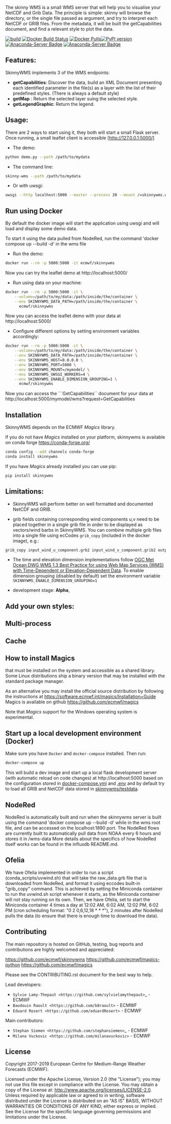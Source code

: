 
The skinny WMS is a small WMS server that will help you to visualise your NetCDF and Grib Data.
The principle is simple: skinny will browse the directory, or the single file passed as argument, and try to interpret each NetCDF or GRIB files. From the metadata, it will be built the getCapabilities document, and find a relevant style to plot the data.

[![build](https://img.shields.io/travis/ecmwf/skinnywms/master.svg)](https://travis-ci.org/ecmwf/skinnywms/branches)
[![Docker Build Status](https://img.shields.io/docker/cloud/build/ecmwf/skinnywms.svg)](https://hub.docker.com/r/ecmwf/skinnywms)
[![Docker Pulls](https://img.shields.io/docker/pulls/ecmwf/skinnywms)](https://hub.docker.com/r/ecmwf/skinnywms)[![PyPI version](https://badge.fury.io/py/skinnywms.svg)](https://badge.fury.io/py/skinnywms) [![Anaconda-Server Badge](https://anaconda.org/conda-forge/skinnywms/badges/version.svg)](https://anaconda.org/conda-forge/skinnywms) [![Anaconda-Server Badge](https://anaconda.org/conda-forge/skinnywms/badges/downloads.svg)](https://anaconda.org/conda-forge/skinnywms)


Features:
---------
SkinnyWMS implements 3 of the WMS endpoints:
- **getCapabilities**: Discover the data, build an XML Document presenting each identified parameter in the file(s) as a layer with the list of their predefined styles. (There is always a default style)
- **getMap** : Return the  selected layer suing the selected style.
- **getLegendGraphic**: Return the legend.


Usage:
-----
There are 2 ways to start using it, they both will start a small Flask server.
Once running, a small leaflet client is accessible [http://127.0.0.1:5000/]

* The demo:

```bash
python demo.py --path /path/to/mydata
```

* The command line:

```bash
skinny-wms --path /path/to/mydata
```

* Or with uwsgi:

```bash
uwsgi --http localhost:5000 --master --process 20 --mount /=skinnywms.wmssvr:application --env SKINNYWMS_DATA_PATH=/path/to/mydata
```


Run using Docker
----------------

By default the docker image will start the application using uwsgi and will load and display some demo data.

To start it using the data pulled from NodeRed, run the command 'docker compose up --build -d' in the wms file

* Run the demo:
```bash
docker run --rm -p 5000:5000 -it ecmwf/skinnywms 
```
Now you can try the leaflet demo at http://localhost:5000/

* Run using data on your machine:
```bash
docker run --rm -p 5000:5000 -it \
    --volume=/path/to/my/data:/path/inside/the/container \
    --env SKINNYWMS_DATA_PATH=/path/inside/the/container \
      ecmwf/skinnywms
```
Now you can access the leaflet demo with your data at http://localhost:5000/

* Configure different options by setting environment variables accordingly:
```bash
docker run --rm -p 5000:5000 -it \
    --volume=/path/to/my/data:/path/inside/the/container \
    --env SKINNYWMS_DATA_PATH=/path/inside/the/container \
    --env SKINNYWMS_HOST=0.0.0.0 \
    --env SKINNYWMS_PORT=5000 \
    --env SKINNYWMS_MOUNT=/mymodel/ \
    --env SKINNYWMS_UWSGI_WORKERS=4 \
    --env SKINNYWMS_ENABLE_DIMENSION_GROUPING=1 \
      ecmwf/skinnywms
```
Now you can access the ```GetCapabilities`` document for your data at http://localhost:5000/mymodel/wms?request=GetCapabilities


Installation
------------

SkinnyWMS  depends on the ECMWF *Magics* library.

If you do not have *Magics* installed on your platform, skinnywms is available on conda forge https://conda-forge.org/

```bash
conda config --add channels conda-forge
conda install skinnywms
```

If you have *Magics* already installed you can use pip:

```bash
pip install skinnywms
```

Limitations:
------------
- SkinnyWMS will perform better on well formatted and documented NetCDF and GRIB.

- grib fields containing corresponding wind components u,v need to be placed together in a single grib file in order to be displayed as vectors/wind barbs in SkinnyWMS. You can combine multiple grib files into a single file using ecCodes ``grib_copy`` (included in the docker image), e.g.:
```bash
grib_copy input_wind_u_component.grb2 input_wind_v_component.grib2 output_wind_u_v_combined.grb2
```

- The time and elevation dimension implementations follow [OGC Met Ocean DWG WMS 1.3 Best Practice for using Web Map Services (WMS) with Time-Dependent or Elevation-Dependent Data](https://external.ogc.org/twiki_public/MetOceanDWG/MetOceanWMSBPOnGoingDrafts). To enable dimension grouping (disabled by default) set the environment variable ``SKINNYWMS_ENABLE_DIMENSION_GROUPING=1``

- development stage: **Alpha**,


Add your own styles:
--------------------

Multi-process
-------------

Cache
-----


How to install Magics
-----------------------

that must be installed on the system and accessible as a shared library.
Some Linux distributions ship a binary version that may be installed with the standard package manager.


As an alternative you may install the official source distribution
by following the instructions at
https://software.ecmwf.int/magics/Installation+Guide
Magics is available on github https://github.com/ecmwf/magics

Note that *Magics* support for the Windows operating system is experimental.


Start up a local development environment (Docker)
-----------------------------------------

Make sure you have ``Docker`` and ``docker-compose`` installed. Then run:
```bash
docker-compose up
```
This will build a dev image and start up a local flask development server (with automatic reload on code changes) at http://localhost:5000 based on the configuration stored in [docker-compose.yml](./docker-compose.yml) and [.env](./.env) and by default try to load all GRIB and NetCDF data stored in [skinnywms/testdata](./skinnywms/testdata).


NodeRed
-------

NodeRed is automatically built and run when the skinnywms server is built using the command 'docker compose up --build -d' while in the wms root file, and can be accessed on the localhost:1890 port.
The NodeRed flows are currently built to automatically pull data from NOAA every 6 hours and stores it in /wms-data
More details about the specifics of how NodeRed itself works can be found in the influxdb README.md.


Ofelia
------

We have Ofelia implemented in order to run a script (conda_scripts/uvwind.sh) that will take the raw_data.grb file that is downloaded from NodeRed, and format it using eccodes built-in "grib_copy" command.
This is achieved by setting the Miniconda container to run the uvwind.sh script whenever it starts, as the Miniconda container will not stay running on its own. 
Then, we have Ofelia, set to start the Miniconda container 4 times a day at 12:02 AM, 6:02 AM, 12:02 PM, 6:02 PM (cron scheduling format: "0 2 0,6,12,18 * * *"), 
2 minutes after NodeRed pulls the data (to ensure that there is enough time to download the data).


Contributing
------------

The main repository is hosted on GitHub,
testing, bug reports and contributions are highly welcomed and appreciated:

https://github.com/ecmwf/skinnywms
https://github.com/ecmwf/magics-python
https://github.com/ecmwf/magics


Please see the CONTRIBUTING.rst document for the best way to help.

Lead developers:

- `Sylvie Lamy-Thepaut <https://github.com/sylvielamythepaut>`_ - ECMWF
- `Baudouin Raoult <https://github.com/b8raoult>` - ECMWF
- `Eduard Rosert <https://github.com/eduardRosert>` - ECMWF

Main contributors:

- `Stephan Siemen <https://github.com/stephansiemen>`_ - ECMWF
- `Milana Vuckovic <https://github.com/milanavuckovic>` - ECMWF


License
-------

Copyright 2017-2019 European Centre for Medium-Range Weather Forecasts (ECMWF).

Licensed under the Apache License, Version 2.0 (the "License");
you may not use this file except in compliance with the License.
You may obtain a copy of the License at: http://www.apache.org/licenses/LICENSE-2.0.
Unless required by applicable law or agreed to in writing, software
distributed under the License is distributed on an "AS IS" BASIS,
WITHOUT WARRANTIES OR CONDITIONS OF ANY KIND, either express or implied.
See the License for the specific language governing permissions and
limitations under the License.

